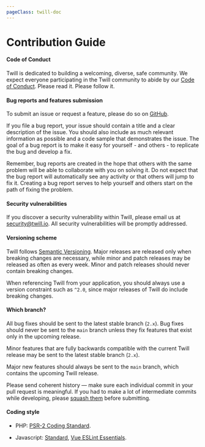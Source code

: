 ```yaml
---
pageClass: twill-doc
---
```


# Contribution Guide

#### Code of Conduct
Twill is dedicated to building a welcoming, diverse, safe community. We expect everyone participating in the Twill community to abide by our [Code of Conduct](https://github.com/area17/twill/blob/main/CODE_OF_CONDUCT.md). Please read it. Please follow it.

#### Bug reports and features submission
To submit an issue or request a feature, please do so on [GitHub](https://github.com/area17/twill/issues).

If you file a bug report, your issue should contain a title and a clear description of the issue. You should also include as much relevant information as possible and a code sample that demonstrates the issue. The goal of a bug report is to make it easy for yourself - and others - to replicate the bug and develop a fix.

Remember, bug reports are created in the hope that others with the same problem will be able to collaborate with you on solving it. Do not expect that the bug report will automatically see any activity or that others will jump to fix it. Creating a bug report serves to help yourself and others start on the path of fixing the problem.

#### Security vulnerabilities
If you discover a security vulnerability within Twill, please email us at [security@twill.io](mailto:security@twill.io). All security vulnerabilities will be promptly addressed.

#### Versioning scheme

Twill follows [Semantic Versioning](https://semver.org/). Major releases are released only when breaking changes are necessary, while minor and patch releases may be released as often as every week. Minor and patch releases should never contain breaking changes.

When referencing Twill from your application, you should always use a version constraint such as `^2.0`, since major releases of Twill do include breaking changes.

#### Which branch?
All bug fixes should be sent to the latest stable branch (`2.x`). Bug fixes should never be sent to the `main` branch unless they fix features that exist only in the upcoming release.

Minor features that are fully backwards compatible with the current Twill release may be sent to the latest stable branch (`2.x`).

Major new features should always be sent to the `main` branch, which contains the upcoming Twill release.

Please send coherent history — make sure each individual commit in your pull request is meaningful. If you had to make a lot of intermediate commits while developing, please [squash them](http://www.git-scm.com/book/en/v2/Git-Tools-Rewriting-History#Changing-Multiple-Commit-Messages) before submitting.

#### Coding style
- PHP: [PSR-2 Coding Standard](https://github.com/php-fig/fig-standards/blob/master/accepted/PSR-2-coding-style-guide.md).

- Javascript: [Standard](https://standardjs.com/), [Vue ESLint Essentials](https://github.com/vuejs/eslint-plugin-vue).
